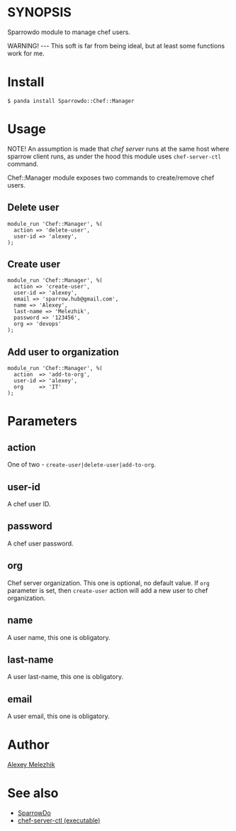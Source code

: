 # SYNOPSIS

Sparrowdo module to manage chef users.

WARNING! --- This soft is far from being ideal, but at least some functions work for me.


# Install

    $ panda install Sparrowdo::Chef::Manager

# Usage

NOTE! An assumption is made that _chef server_ runs at the same host where sparrow client runs,
as under the hood this module uses `chef-server-ctl` command. 

Chef::Manager module exposes two commands to create/remove chef users.

## Delete user

    module_run 'Chef::Manager', %(
      action => 'delete-user',
      user-id => 'alexey',
    );

## Create user
    
    module_run 'Chef::Manager', %(
      action => 'create-user',
      user-id => 'alexey',
      email => 'sparrow.hub@gmail.com',
      name => 'Alexey',
      last-name => 'Melezhik',
      password => '123456',
      org => 'devops'
    );
    
## Add user to organization

    module_run 'Chef::Manager', %(
      action  => 'add-to-org',
      user-id => 'alexey',
      org     => 'IT'
    );

# Parameters

## action

One of two - `create-user|delete-user|add-to-org`.

## user-id 

A chef user ID.

## password

A chef user password.

## org

Chef server organization. This one is optional, no default value.
If `org` parameter is set, then `create-user` action will add a new user to chef organization.

## name

A user name, this one is obligatory.

## last-name

A user last-name, this one is obligatory.

## email

A user email, this one is obligatory.

# Author

[Alexey Melezhik](mailto:melezhik@gmail.com)

# See also

* [SparrowDo](https://github.com/melezhik/sparrowdo)
* [chef-server-ctl (executable)](https://docs.chef.io/ctl_chef_server.html)
